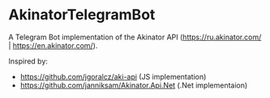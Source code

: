 # AkinatorTelegramBot
 
A Telegram Bot implementation of the Akinator API (https://ru.akinator.com/ | https://en.akinator.com/).

Inspired by:
- https://github.com/jgoralcz/aki-api (JS implementation)
- https://github.com/janniksam/Akinator.Api.Net (.Net implementaion)
